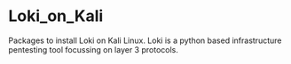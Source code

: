 # Loki_on_Kali
Packages to install Loki on Kali Linux. Loki is a python based infrastructure pentesting tool focussing on layer 3 protocols.
